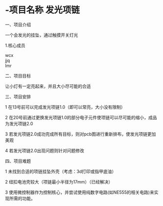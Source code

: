 # -项目名称 发光项链

一、项目介绍

一个会发光的挂坠，通过触摸开关灯光


1.核心成员

wcx	  
jjq	    
lmr	    

二、项目目标

让小灯有一定亮起来，并且大小尽可能的合适

三、项目安排

1 在13号前可以完成发光项链1.0（即可以常亮，大小没有限制）

2 在20号前通过更换发光项链1.0的部分电子元件使项链可以尽可能的缩小，成品为发光项链2.0

3 若发光项链2.0成功完成所有目标，则对pcb图进行重新排布，使发光项链更加美观

4 若发光项链2.0出现问题则针对问题修改

四、项目难题

1 未找到合适的项链挂坠外壳（考虑：3d打印或指甲底油）

2 纽扣电池壳较大（项链最小半径为17mm）（已经解决）

3 使用微控制器作为控制核心，并尝试使用纯数字电路(如NE555的相关电路)来实现所需的功能。
